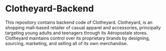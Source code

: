 # Clotheyard-Backend
This repository contains backend code of Clotheyard.  Clotheyard, is an shopping mall–based retailer of casual apparel and accessories, principally targeting young adults and teenagers through its Aéropostale stores. Clotheyard maintains control over its proprietary brands by designing, sourcing, marketing, and selling all of its own merchandise.
